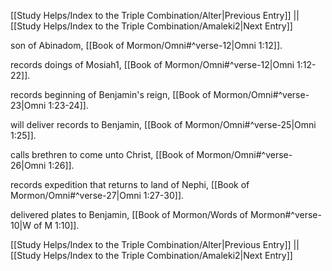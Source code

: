 [[Study Helps/Index to the Triple Combination/Alter|Previous Entry]]  ||  [[Study Helps/Index to the Triple Combination/Amaleki2|Next Entry]]

 son of Abinadom, [[Book of Mormon/Omni#^verse-12|Omni 1:12]].

 records doings of Mosiah1, [[Book of Mormon/Omni#^verse-12|Omni 1:12-22]].

 records beginning of Benjamin's reign, [[Book of Mormon/Omni#^verse-23|Omni 1:23-24]].

 will deliver records to Benjamin, [[Book of Mormon/Omni#^verse-25|Omni 1:25]].

 calls brethren to come unto Christ, [[Book of Mormon/Omni#^verse-26|Omni 1:26]].

 records expedition that returns to land of Nephi, [[Book of Mormon/Omni#^verse-27|Omni 1:27-30]].

 delivered plates to Benjamin, [[Book of Mormon/Words of Mormon#^verse-10|W of M 1:10]].

[[Study Helps/Index to the Triple Combination/Alter|Previous Entry]]  ||  [[Study Helps/Index to the Triple Combination/Amaleki2|Next Entry]]